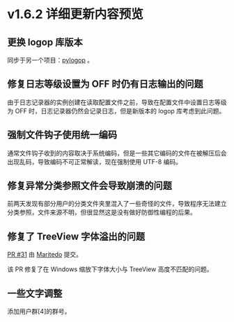# v1.6.2 详细更新内容预览

## 更换 logop 库版本

同步于另一个项目：[pylogop](https://github.com/numlinka/pylogop) 。


## 修复日志等级设置为 OFF 时仍有日志输出的问题

由于日志记录器的实例创建在读取配置文件之前，导致在配置文件中设置日志等级为 OFF 时，日志记录器仍然会记录日志，但是新版本的 logop 库考虑到此问题。


## 强制文件钩子使用统一编码

通常文件钩子收到的内容取决于系统编码，但是一些其它编码的文件在被解压后会出现乱码，导致编码不可正常解读，现在强制使用 UTF-8 编码。


## 修复异常分类参照文件会导致崩溃的问题

前两天发现有部分用户的分类文件夹里混入了一些奇怪的文件，导致程序无法建立分类参照，文件来源不明，但很显然这是没有做好防御性编程的后果。


## 修复了 TreeView 字体溢出的问题 <Badge type="warning" text="PR" />

[PR #31](https://github.com/numlinka/d3dxSkinManage/pull/31) 由 [Maritedo](https://github.com/Maritedo) 提交。

该 PR 修复了在 Windows 缩放下字体大小与 TreeView 高度不匹配的问题。


## 一些文字调整

添加用户群[4]的群号。
